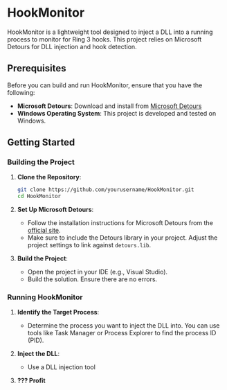 # HookMonitor

HookMonitor is a lightweight tool designed to inject a DLL into a running process to monitor for Ring 3 hooks. This project relies on Microsoft Detours for DLL injection and hook detection.

## Prerequisites

Before you can build and run HookMonitor, ensure that you have the following:

- **Microsoft Detours**: Download and install from [Microsoft Detours](https://www.microsoft.com/en-us/research/project/detours/)
- **Windows Operating System**: This project is developed and tested on Windows.

## Getting Started

### Building the Project

1. **Clone the Repository**:
    ```sh
    git clone https://github.com/yourusername/HookMonitor.git
    cd HookMonitor
    ```

2. **Set Up Microsoft Detours**:
    - Follow the installation instructions for Microsoft Detours from the [official site](https://www.microsoft.com/en-us/research/project/detours/).
    - Make sure to include the Detours library in your project. Adjust the project settings to link against `detours.lib`.

3. **Build the Project**:
    - Open the project in your IDE (e.g., Visual Studio).
    - Build the solution. Ensure there are no errors.

### Running HookMonitor

1. **Identify the Target Process**:
    - Determine the process you want to inject the DLL into. You can use tools like Task Manager or Process Explorer to find the process ID (PID).

2. **Inject the DLL**:
    - Use a DLL injection tool

3. **??? Profit**

